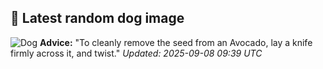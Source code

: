 ## 🐶 Latest random dog image
![Dog](https://images.dog.ceo/breeds/dane-great/viber_image_2019-03-17_,_00.27.40.jpg)
**Advice:** "To cleanly remove the seed from an Avocado, lay a knife firmly across it, and twist."
*Updated: 2025-09-08 09:39 UTC*
